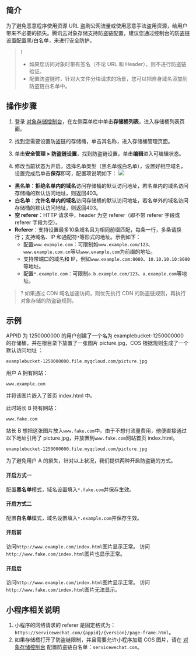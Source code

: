 ## 简介

为了避免恶意程序使用资源 URL 盗刷公网流量或使用恶意手法盗用资源，给用户带来不必要的损失。腾讯云对象存储支持防盗链配置，建议您通过控制台的防盗链设置配置黑/白名单，来进行安全防护。

>! 
> - 如果您访问对象时带有签名（不论 URL 和 Header），则不进行防盗链验证。
> - 配置防盗链时，针对大文件分块请求的场景，您可以把自身域名添加到防盗链白名单中。
> 

## 操作步骤

1. 登录 [对象存储控制台](https://console.cloud.tencent.com/cos5)，在左侧菜单栏中单击**存储桶列表**，进入存储桶列表页面。
2. 找到您需要设置防盗链的存储桶，单击其名称，进入存储桶管理页面。
3. 单击**安全管理 > 防盗链设置**，找到防盗链设置，单击**编辑**进入可编辑状态。

4. 修改当前状态为开启，选择名单类型（黑名单或白名单），设置好相应域名，设置完成后单击**保存**即可，配置项说明如下：
     ![](https://main.qcloudimg.com/raw/6a02d7abf3ec8630ca9a89959554e2cd.png)
 - **黑名单**：**拒绝名单内的域名**访问存储桶的默认访问地址，若名单内的域名访问存储桶的默认访问地址，则返回403。
 - **白名单**：**允许名单内的域名**访问存储桶的默认访问地址，若名单外的域名访问存储桶的默认访问地址，则返回403。
 - **空 referer**：HTTP 请求中，header 为空 referer（即不带 referer 字段或 referer 字段为空）。
 - **Referer**：支持设置最多10条域名且为相同前缀匹配，每条一行，多条请换行；支持域名、IP 和通配符`*`等形式的地址。示例如下：
    - 配置`www.example.com`：可限制如`www.example.com/123`、`www.example.com.cn`等以`www.example.com`为前缀的地址。
    - 支持带端口的域名和 IP，例如`www.example.com:8080`、`10.10.10.10:8080`等地址。
    - 配置`*.example.com`：可限制`a.b.example.com/123`、`a.example.com`等地址。

		
>? 如果通过 CDN 域名加速访问，则优先执行 CDN 的防盗链规则，再执行对象存储的防盗链规则。
>


## 示例

APPID 为 1250000000 的用户创建了一个名为 examplebucket-1250000000 的存储桶，并在根目录下放置了一张图片 picture.jpg，COS 根据规则生成了一个默认访问地址 ：

```plaintext
examplebucket-1250000000.file.myqcloud.com/picture.jpg
```

用户 A 拥有网站：

```plaintext
www.example.com
```

并将该图片嵌入了首页 index.html 中。

此时站长 B 持有网站：

```plaintext
www.fake.com
```

站长 B 想把这张图片放入`www.fake.com`中。由于不想付流量费用，他便直接通过以下地址引用了 picture.jpg，并放置到`www.fake.com`网站首页 index.html。

```plaintext
examplebucket-1250000000.file.myqcloud.com/picture.jpg
```

为了避免用户 A 的损失，针对以上状况，我们提供两种开启防盗链的方式。

#### 开启方式一

配置**黑名单**模式，域名设置填入`*.fake.com`并保存生效。

#### 开启方式二

配置**白名单**模式，域名设置填入`*.example.com`并保存生效。

#### 开启前

访问`http://www.example.com/index.html`图片显示正常。
访问`http://www.fake.com/index.html`图片也显示正常。

#### 开启后

访问`http://www.example.com/index.html`图片显示正常。
访问`http://www.fake.com/index.html`图片无法显示。

## 小程序相关说明

1. 小程序的网络请求的 referer 是固定格式为：`https://servicewechat.com/{appid}/{version}/page-frame.html`。
2. 如果存储桶打开了防盗链限制，并且需要允许小程序加载 COS 图片，请在 [对象存储控制台](https://console.cloud.tencent.com/cos5) 配置防盗链白名单：`servicewechat.com`。
